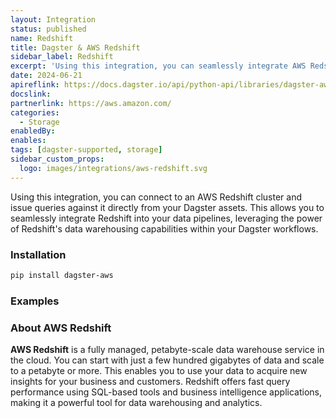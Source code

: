 ```yaml
---
layout: Integration
status: published
name: Redshift
title: Dagster & AWS Redshift
sidebar_label: Redshift
excerpt: 'Using this integration, you can seamlessly integrate AWS Redshift into your Dagster workflows, leveraging Redshifts data warehousing capabilities for your data pipelines.'
date: 2024-06-21
apireflink: https://docs.dagster.io/api/python-api/libraries/dagster-aws
docslink:
partnerlink: https://aws.amazon.com/
categories:
  - Storage
enabledBy:
enables:
tags: [dagster-supported, storage]
sidebar_custom_props:
  logo: images/integrations/aws-redshift.svg
---
```


Using this integration, you can connect to an AWS Redshift cluster and issue queries against it directly from your Dagster assets. This allows you to seamlessly integrate Redshift into your data pipelines, leveraging the power of Redshift's data warehousing capabilities within your Dagster workflows.

### Installation

```bash
pip install dagster-aws
```

### Examples

<CodeExample path="docs_snippets/docs_snippets/integrations/aws-redshift.py" language="python" />

### About AWS Redshift

**AWS Redshift** is a fully managed, petabyte-scale data warehouse service in the cloud. You can start with just a few hundred gigabytes of data and scale to a petabyte or more. This enables you to use your data to acquire new insights for your business and customers. Redshift offers fast query performance using SQL-based tools and business intelligence applications, making it a powerful tool for data warehousing and analytics.
